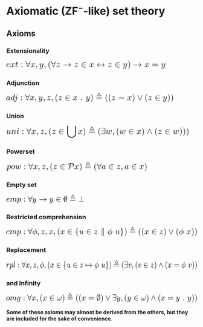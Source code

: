 # Axiomatic (ZF⁻-like) set theory

## Axioms

### Extensionality

<img src="img/ext.png" height="23">

### Adjunction

<img src="img/adj.png" height="25">

### Union

<img src="img/uni.png" height="32">

### Powerset

<img src="img/pow.png" height="25">

### Empty set

<img src="img/emp.png" height="23">

### Restricted comprehension

<img src="img/cmp.png" height="25">

### Replacement

<img src="img/rpl.png" height="25">
 
### and Infinity

<img src="img/omg.png" height="25">

**Some of these axioms may almost be derived from the others, but they are included for the sake of convenience.**
